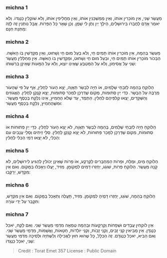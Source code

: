 
### michna 1
מַעֲשֵׂר שֵׁנִי, אֵין מוֹכְרִין אוֹתוֹ, וְאֵין מְמַשְׁכְּנִין אוֹתוֹ, וְאֵין מַחֲלִיפִין אוֹתוֹ, וְלֹא שׁוֹקְלִין כְּנֶּגְדּוֹ. וְלֹא יֹאמַר אָדָם לַחֲבֵרוֹ בִּירוּשָׁלַיִם, הֵילָךְ יַיִן וְתֶן לִי שָׁמֶן. וְכֵן שְׁאָר כָּל הַפֵּרוֹת. אֲבָל נוֹתְנִין זֶה לָזֶה מַתְּנַת חִנָּם:

### michna 2
מַעְשַׂר בְּהֵמָה, אֵין מוֹכְרִין אוֹתוֹ תָּמִים חַי, וְלֹא בַעַל מוּם חַי וְשָׁחוּט, וְאֵין מְקַדְּשִׁין בּוֹ הָאִשָּׁה. הַבְּכוֹר מוֹכְרִין אוֹתוֹ תָּמִים חַי, וּבַעַל מוּם חַי וְשָׁחוּט, וּמְקַדְּשִׁין בּוֹ הָאִשָּׁה. אֵין מְחַלְּלִין מַעֲשֵׂר שֵׁנִי עַל אֲסִימוֹן, וְלֹא עַל הַמַּטְבֵּעַ שֶׁאֵינוֹ יוֹצֵא, וְלֹא עַל הַמָּעוֹת שֶׁאֵינָן בִּרְשׁוּתוֹ:

### michna 3
הַלּוֹקֵחַ בְּהֵמָה לְזִבְחֵי שְׁלָמִים, אוֹ חַיָּה לִבְשַׂר תַּאֲוָה, יָצָא הָעוֹר לְחֻלִּין, אַף עַל פִּי שֶׁהָעוֹר מְרֻבֶּה עַל הַבָּשָׂר. כַּדֵּי יַיִן סְתוּמוֹת, מְקוֹם שֶׁדַּרְכָּן לִמְכֹּר סְתוּמוֹת, יָצָא קַנְקַן לְחֻלִּין. הָאֱגוֹזִים וְהַשְּׁקֵדִים, יָצְאוּ קְלִפֵּיהֶם לְחֻלִּין. הַתֶּמֶד, עַד שֶׁלֹּא הֶחְמִיץ, אֵינוֹ נִלְקָח בְּכֶסֶף מַעֲשֵׂר. וּמִשֶּׁהֶחְמִיץ, נִלְקָח בְּכֶסֶף מַעֲשֵׂר:

### michna 4
הַלּוֹקֵחַ חַיָּה לְזִבְחֵי שְׁלָמִים, בְּהֵמָה לִבְשַׂר תַּאֲוָה, לֹא יָצָא הָעוֹר לְחֻלִּין. כַּדֵּי יַיִן פְּתוּחוֹת אוֹ סְתוּמוֹת, מְקוֹם שֶׁדַּרְכָּן לִמָּכֵר פְּתוּחוֹת, לֹא יָצָא קַנְקַן לְחֻלִּין. סַלֵּי זֵיתִים וְסַלֵּי עֲנָבִים עִם הַכְּלִי, לֹא יָצְאוּ דְמֵי הַכְּלִי לְחֻלִּין:

### michna 5
הַלּוֹקֵחַ מַיִם, וּמֶלַח, וּפֵרוֹת הַמְחֻבָּרִים לַקַּרְקַע, אוֹ פֵרוֹת שֶׁאֵינָן יְכוֹלִין לְהַגִּיעַ לִירוּשָׁלַיִם, לֹא קָנָה מַעֲשֵׂר. הַלּוֹקֵחַ פֵּרוֹת, שׁוֹגֵג, יַחְזְרוּ דָמִים לִמְקוֹמָן. מֵזִיד, יָעֳלוּ וְיֵאָכְלוּ בַמָּקוֹם. וְאִם אֵין מִקְדָּשׁ, יֵרַקְּבוּ:

### michna 6
הַלּוֹקֵחַ בְּהֵמָה, שׁוֹגֵג, יַחְזְרוּ דָמֶיהָ לִמְקוֹמָן. מֵזִיד, תָּעֳלֶה וְתֵאָכֵל בַּמָּקוֹם. וְאִם אֵין מִקְדָּשׁ, תִּקָּבֵר עַל יְדֵי עוֹרָהּ:

### michna 7
אֵין לוֹקְחִין עֲבָדִים וּשְׁפָחוֹת וְקַרְקָעוֹת וּבְהֵמָה טְמֵאָה מִדְּמֵי מַעֲשֵׂר שֵׁנִי. וְאִם לָקַח, יֹאכַל כְּנֶגְדָּן. אֵין מְבִיאִין קִנֵּי זָבִים, וְקִנֵּי זָבוֹת, וְקִנֵּי יוֹלְדוֹת, חַטָּאוֹת, וַאֲשָׁמוֹת, מִדְּמֵי מַעֲשֵׂר שֵׁנִי. וְאִם הֵבִיא, יֹאכַל כְּנֶגְדָּם. זֶה הַכְּלָל, כָּל שֶׁהוּא חוּץ לַאֲכִילָה וְלִשְׁתִיָּה וּלְסִיכָה מִדְּמֵי מַעֲשֵׂר שֵׁנִי, יֹאכַל כְּנֶגְדּוֹ:

>Credit : Torat Emet 357
>License : Public Domain 